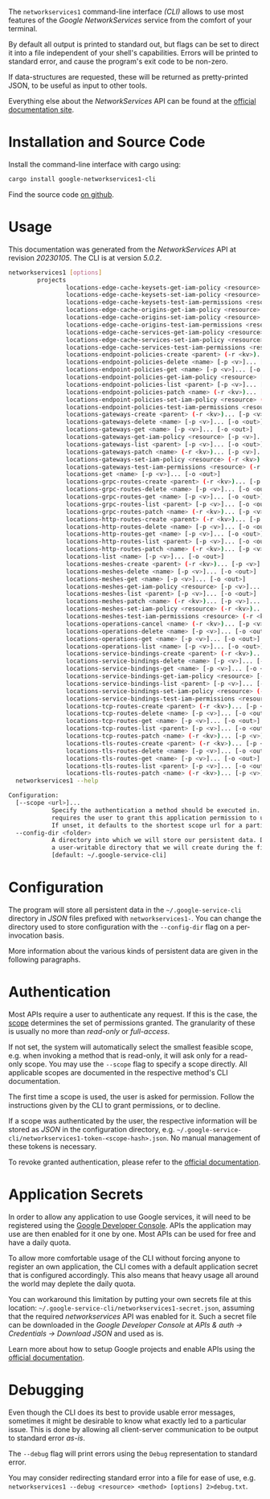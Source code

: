 <!---
DO NOT EDIT !
This file was generated automatically from 'src/generator/templates/cli/README.md.mako'
DO NOT EDIT !
-->
The `networkservices1` command-line interface *(CLI)* allows to use most features of the *Google NetworkServices* service from the comfort of your terminal.

By default all output is printed to standard out, but flags can be set to direct it into a file independent of your shell's
capabilities. Errors will be printed to standard error, and cause the program's exit code to be non-zero.

If data-structures are requested, these will be returned as pretty-printed JSON, to be useful as input to other tools.

Everything else about the *NetworkServices* API can be found at the
[official documentation site](https://cloud.google.com/networking).

# Installation and Source Code

Install the command-line interface with cargo using:

```bash
cargo install google-networkservices1-cli
```

Find the source code [on github](https://github.com/Byron/google-apis-rs/tree/main/gen/networkservices1-cli).

# Usage

This documentation was generated from the *NetworkServices* API at revision *20230105*. The CLI is at version *5.0.2*.

```bash
networkservices1 [options]
        projects
                locations-edge-cache-keysets-get-iam-policy <resource> [-p <v>]... [-o <out>]
                locations-edge-cache-keysets-set-iam-policy <resource> (-r <kv>)... [-p <v>]... [-o <out>]
                locations-edge-cache-keysets-test-iam-permissions <resource> (-r <kv>)... [-p <v>]... [-o <out>]
                locations-edge-cache-origins-get-iam-policy <resource> [-p <v>]... [-o <out>]
                locations-edge-cache-origins-set-iam-policy <resource> (-r <kv>)... [-p <v>]... [-o <out>]
                locations-edge-cache-origins-test-iam-permissions <resource> (-r <kv>)... [-p <v>]... [-o <out>]
                locations-edge-cache-services-get-iam-policy <resource> [-p <v>]... [-o <out>]
                locations-edge-cache-services-set-iam-policy <resource> (-r <kv>)... [-p <v>]... [-o <out>]
                locations-edge-cache-services-test-iam-permissions <resource> (-r <kv>)... [-p <v>]... [-o <out>]
                locations-endpoint-policies-create <parent> (-r <kv>)... [-p <v>]... [-o <out>]
                locations-endpoint-policies-delete <name> [-p <v>]... [-o <out>]
                locations-endpoint-policies-get <name> [-p <v>]... [-o <out>]
                locations-endpoint-policies-get-iam-policy <resource> [-p <v>]... [-o <out>]
                locations-endpoint-policies-list <parent> [-p <v>]... [-o <out>]
                locations-endpoint-policies-patch <name> (-r <kv>)... [-p <v>]... [-o <out>]
                locations-endpoint-policies-set-iam-policy <resource> (-r <kv>)... [-p <v>]... [-o <out>]
                locations-endpoint-policies-test-iam-permissions <resource> (-r <kv>)... [-p <v>]... [-o <out>]
                locations-gateways-create <parent> (-r <kv>)... [-p <v>]... [-o <out>]
                locations-gateways-delete <name> [-p <v>]... [-o <out>]
                locations-gateways-get <name> [-p <v>]... [-o <out>]
                locations-gateways-get-iam-policy <resource> [-p <v>]... [-o <out>]
                locations-gateways-list <parent> [-p <v>]... [-o <out>]
                locations-gateways-patch <name> (-r <kv>)... [-p <v>]... [-o <out>]
                locations-gateways-set-iam-policy <resource> (-r <kv>)... [-p <v>]... [-o <out>]
                locations-gateways-test-iam-permissions <resource> (-r <kv>)... [-p <v>]... [-o <out>]
                locations-get <name> [-p <v>]... [-o <out>]
                locations-grpc-routes-create <parent> (-r <kv>)... [-p <v>]... [-o <out>]
                locations-grpc-routes-delete <name> [-p <v>]... [-o <out>]
                locations-grpc-routes-get <name> [-p <v>]... [-o <out>]
                locations-grpc-routes-list <parent> [-p <v>]... [-o <out>]
                locations-grpc-routes-patch <name> (-r <kv>)... [-p <v>]... [-o <out>]
                locations-http-routes-create <parent> (-r <kv>)... [-p <v>]... [-o <out>]
                locations-http-routes-delete <name> [-p <v>]... [-o <out>]
                locations-http-routes-get <name> [-p <v>]... [-o <out>]
                locations-http-routes-list <parent> [-p <v>]... [-o <out>]
                locations-http-routes-patch <name> (-r <kv>)... [-p <v>]... [-o <out>]
                locations-list <name> [-p <v>]... [-o <out>]
                locations-meshes-create <parent> (-r <kv>)... [-p <v>]... [-o <out>]
                locations-meshes-delete <name> [-p <v>]... [-o <out>]
                locations-meshes-get <name> [-p <v>]... [-o <out>]
                locations-meshes-get-iam-policy <resource> [-p <v>]... [-o <out>]
                locations-meshes-list <parent> [-p <v>]... [-o <out>]
                locations-meshes-patch <name> (-r <kv>)... [-p <v>]... [-o <out>]
                locations-meshes-set-iam-policy <resource> (-r <kv>)... [-p <v>]... [-o <out>]
                locations-meshes-test-iam-permissions <resource> (-r <kv>)... [-p <v>]... [-o <out>]
                locations-operations-cancel <name> (-r <kv>)... [-p <v>]... [-o <out>]
                locations-operations-delete <name> [-p <v>]... [-o <out>]
                locations-operations-get <name> [-p <v>]... [-o <out>]
                locations-operations-list <name> [-p <v>]... [-o <out>]
                locations-service-bindings-create <parent> (-r <kv>)... [-p <v>]... [-o <out>]
                locations-service-bindings-delete <name> [-p <v>]... [-o <out>]
                locations-service-bindings-get <name> [-p <v>]... [-o <out>]
                locations-service-bindings-get-iam-policy <resource> [-p <v>]... [-o <out>]
                locations-service-bindings-list <parent> [-p <v>]... [-o <out>]
                locations-service-bindings-set-iam-policy <resource> (-r <kv>)... [-p <v>]... [-o <out>]
                locations-service-bindings-test-iam-permissions <resource> (-r <kv>)... [-p <v>]... [-o <out>]
                locations-tcp-routes-create <parent> (-r <kv>)... [-p <v>]... [-o <out>]
                locations-tcp-routes-delete <name> [-p <v>]... [-o <out>]
                locations-tcp-routes-get <name> [-p <v>]... [-o <out>]
                locations-tcp-routes-list <parent> [-p <v>]... [-o <out>]
                locations-tcp-routes-patch <name> (-r <kv>)... [-p <v>]... [-o <out>]
                locations-tls-routes-create <parent> (-r <kv>)... [-p <v>]... [-o <out>]
                locations-tls-routes-delete <name> [-p <v>]... [-o <out>]
                locations-tls-routes-get <name> [-p <v>]... [-o <out>]
                locations-tls-routes-list <parent> [-p <v>]... [-o <out>]
                locations-tls-routes-patch <name> (-r <kv>)... [-p <v>]... [-o <out>]
  networkservices1 --help

Configuration:
  [--scope <url>]...
            Specify the authentication a method should be executed in. Each scope
            requires the user to grant this application permission to use it.
            If unset, it defaults to the shortest scope url for a particular method.
  --config-dir <folder>
            A directory into which we will store our persistent data. Defaults to
            a user-writable directory that we will create during the first invocation.
            [default: ~/.google-service-cli]

```

# Configuration

The program will store all persistent data in the `~/.google-service-cli` directory in *JSON* files prefixed with `networkservices1-`.  You can change the directory used to store configuration with the `--config-dir` flag on a per-invocation basis.

More information about the various kinds of persistent data are given in the following paragraphs.

# Authentication

Most APIs require a user to authenticate any request. If this is the case, the [scope][scopes] determines the 
set of permissions granted. The granularity of these is usually no more than *read-only* or *full-access*.

If not set, the system will automatically select the smallest feasible scope, e.g. when invoking a
method that is read-only, it will ask only for a read-only scope. 
You may use the `--scope` flag to specify a scope directly. 
All applicable scopes are documented in the respective method's CLI documentation.

The first time a scope is used, the user is asked for permission. Follow the instructions given 
by the CLI to grant permissions, or to decline.

If a scope was authenticated by the user, the respective information will be stored as *JSON* in the configuration
directory, e.g. `~/.google-service-cli/networkservices1-token-<scope-hash>.json`. No manual management of these tokens
is necessary.

To revoke granted authentication, please refer to the [official documentation][revoke-access].

# Application Secrets

In order to allow any application to use Google services, it will need to be registered using the 
[Google Developer Console][google-dev-console]. APIs the application may use are then enabled for it
one by one. Most APIs can be used for free and have a daily quota.

To allow more comfortable usage of the CLI without forcing anyone to register an own application, the CLI
comes with a default application secret that is configured accordingly. This also means that heavy usage
all around the world may deplete the daily quota.

You can workaround this limitation by putting your own secrets file at this location: 
`~/.google-service-cli/networkservices1-secret.json`, assuming that the required *networkservices* API 
was enabled for it. Such a secret file can be downloaded in the *Google Developer Console* at 
*APIs & auth -> Credentials -> Download JSON* and used as is.

Learn more about how to setup Google projects and enable APIs using the [official documentation][google-project-new].


# Debugging

Even though the CLI does its best to provide usable error messages, sometimes it might be desirable to know
what exactly led to a particular issue. This is done by allowing all client-server communication to be 
output to standard error *as-is*.

The `--debug` flag will print errors using the `Debug` representation to standard error.

You may consider redirecting standard error into a file for ease of use, e.g. `networkservices1 --debug <resource> <method> [options] 2>debug.txt`.


[scopes]: https://developers.google.com/+/api/oauth#scopes
[revoke-access]: http://webapps.stackexchange.com/a/30849
[google-dev-console]: https://console.developers.google.com/
[google-project-new]: https://developers.google.com/console/help/new/
